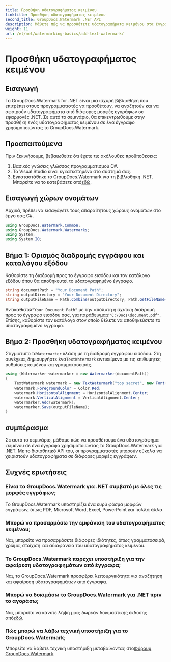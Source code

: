 ```yaml
---
title: Προσθήκη υδατογραφήματος κειμένου
linktitle: Προσθήκη υδατογραφήματος κειμένου
second_title: GroupDocs.Watermark .NET API
description: Μάθετε πώς να προσθέτετε υδατογραφήματα κειμένου στα έγγραφά σας χρησιμοποιώντας το υδατογράφημα Groupdocs για .NET με αυτόν τον αναλυτικό οδηγό.
weight: 11
url: /el/net/watermarking-basics/add-text-watermark/
---
```


# Προσθήκη υδατογραφήματος κειμένου

## Εισαγωγή
Το GroupDocs.Watermark for .NET είναι μια ισχυρή βιβλιοθήκη που επιτρέπει στους προγραμματιστές να προσθέτουν, να αναζητούν και να αφαιρούν υδατογραφήματα από διάφορες μορφές εγγράφων σε εφαρμογές .NET. Σε αυτό το σεμινάριο, θα επικεντρωθούμε στην προσθήκη ενός υδατογραφήματος κειμένου σε ένα έγγραφο χρησιμοποιώντας το GroupDocs.Watermark.
## Προαπαιτούμενα
Πριν ξεκινήσουμε, βεβαιωθείτε ότι έχετε τις ακόλουθες προϋποθέσεις:
1. Βασικές γνώσεις γλώσσας προγραμματισμού C#.
2. Το Visual Studio είναι εγκατεστημένο στο σύστημά σας.
3.  Εγκαταστάθηκε το GroupDocs.Watermark για τη βιβλιοθήκη .NET. Μπορείτε να το κατεβάσετε από[εδώ](https://releases.groupdocs.com/Watermark/net/).

## Εισαγωγή χώρων ονομάτων
Αρχικά, πρέπει να εισαγάγετε τους απαραίτητους χώρους ονομάτων στο έργο σας C#.
```csharp
using GroupDocs.Watermark.Common;
using GroupDocs.Watermark.Watermarks;
using System;
using System.IO;
```
## Βήμα 1: Ορισμός διαδρομής εγγράφου και καταλόγου εξόδου
Καθορίστε τη διαδρομή προς το έγγραφο εισόδου και τον κατάλογο εξόδου όπου θα αποθηκευτεί το υδατογραφημένο έγγραφο.
```csharp
string documentPath = "Your Document Path";
string outputDirectory = "Your Document Directory";
string outputFileName = Path.Combine(outputDirectory, Path.GetFileName(documentPath));
```
 Αντικαθιστώ`"Your Document Path"` με την απόλυτη ή σχετική διαδρομή προς το έγγραφο εισόδου σας, για παράδειγμα:`@"C:\Docs\document.pdf"`. Επίσης, καθορίστε τον κατάλογο στον οποίο θέλετε να αποθηκεύσετε το υδατογραφημένο έγγραφο.
## Βήμα 2: Προσθήκη υδατογραφήματος κειμένου
 Στιγμιότυπο το`Watermarker` κλάση με τη διαδρομή εγγράφου εισόδου. Στη συνέχεια, δημιουργήστε ένα`TextWatermark` αντικείμενο με τις επιθυμητές ρυθμίσεις κειμένου και γραμματοσειράς.
```csharp
using (Watermarker watermarker = new Watermarker(documentPath))
{
    TextWatermark watermark = new TextWatermark("top secret", new Font("Arial", 36));
    watermark.ForegroundColor = Color.Red;
    watermark.HorizontalAlignment = HorizontalAlignment.Center;
    watermark.VerticalAlignment = VerticalAlignment.Center;
    watermarker.Add(watermark);
    watermarker.Save(outputFileName);
}
```

## συμπέρασμα
Σε αυτό το σεμινάριο, μάθαμε πώς να προσθέτουμε ένα υδατογράφημα κειμένου σε ένα έγγραφο χρησιμοποιώντας το GroupDocs.Watermark για .NET. Με το διαισθητικό API του, οι προγραμματιστές μπορούν εύκολα να χειριστούν υδατογραφήματα σε διάφορες μορφές εγγράφων.
## Συχνές ερωτήσεις
### Είναι το GroupDocs.Watermark για .NET συμβατό με όλες τις μορφές εγγράφων;
Το GroupDocs.Watermark υποστηρίζει ένα ευρύ φάσμα μορφών εγγράφων, όπως PDF, Microsoft Word, Excel, PowerPoint και πολλά άλλα.
### Μπορώ να προσαρμόσω την εμφάνιση του υδατογραφήματος κειμένου;
Ναι, μπορείτε να προσαρμόσετε διάφορες ιδιότητες, όπως γραμματοσειρά, χρώμα, στοίχιση και αδιαφάνεια του υδατογραφήματος κειμένου.
### Το GroupDocs.Watermark παρέχει υποστήριξη για την αφαίρεση υδατογραφημάτων από έγγραφα;
Ναι, το GroupDocs.Watermark προσφέρει λειτουργικότητα για αναζήτηση και αφαίρεση υδατογραφημάτων από έγγραφα.
### Μπορώ να δοκιμάσω το GroupDocs.Watermark για .NET πριν το αγοράσω;
 Ναι, μπορείτε να κάνετε λήψη μιας δωρεάν δοκιμαστικής έκδοσης από[εδώ](https://releases.groupdocs.com/).
### Πώς μπορώ να λάβω τεχνική υποστήριξη για το GroupDocs.Watermark;
 Μπορείτε να λάβετε τεχνική υποστήριξη μεταβαίνοντας στο[Φόρουμ GroupDocs.Watermark](https://forum.groupdocs.com/c/watermark/19).